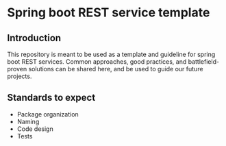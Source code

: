 # Spring boot REST service template

## Introduction

This repository is meant to be used as a template and guideline for spring boot REST services.
Common approaches, good practices, and battlefield-proven solutions can be shared here, and be used to guide our future
projects.

## Standards to expect

* Package organization
* Naming
* Code design
* Tests

